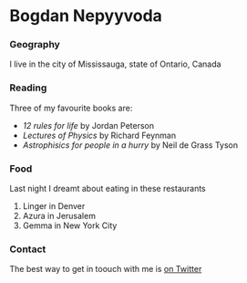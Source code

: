 # Bogdan Nepyyvoda

### Geography

I live in the city of Mississauga, state of Ontario, Canada

### Reading

Three of my favourite books are:

- *12 rules for life* by Jordan Peterson
- *Lectures of Physics* by Richard Feynman
- *Astrophisics for people in a hurry* by Neil de Grass Tyson

### Food

Last night I dreamt about eating in these restaurants

1. Linger in Denver
2. Azura in Jerusalem
3. Gemma in New York City

### Contact

The best way to get in toouch with me is [on Twitter](https://twitter.com/bogdannepyyvoda)

